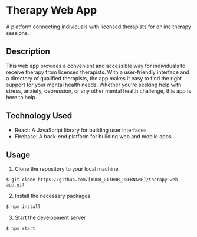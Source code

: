 # Therapy Web App
A platform connecting individuals with licensed therapists for online therapy sessions.



## Description

This web app provides a convenient and accessible way for individuals to receive therapy from licensed therapists. With a user-friendly interface and a directory of qualified therapists, the app makes it easy to find the right support for your mental health needs. Whether you're seeking help with stress, anxiety, depression, or any other mental health challenge, this app is here to help.

## Technology Used
 
* React: A JavaScript library for building user interfaces
* Firebase: A back-end platform for building web and mobile apps


## Usage


1. Clone the repository to your local machine

```
$ git clone https://github.com/[YOUR_GITHUB_USERNAME]/therapy-web-app.git
```

2. Install the necessary packages

```
$ npm install
```

3. Start the development server

```
$ npm start
```
